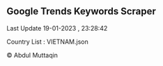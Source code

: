 

## Google Trends Keywords Scraper 
 
Last Update 19-01-2023 , 23:28:42

Country List :
VIETNAM.json



© Abdul Muttaqin 
